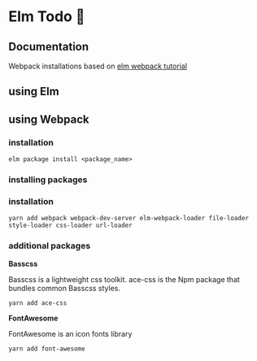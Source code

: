 # Elm Todo :pencil:

## Documentation

Webpack installations based on
[elm webpack tutorial](https://www.elm-tutorial.org/en/04-starting/03-webpack-1.html)

## using Elm

## using Webpack

### installation

``
elm package install <package_name>
``

### installing packages

### installation
``
yarn add webpack webpack-dev-server elm-webpack-loader file-loader style-loader css-loader url-loader
``

### additional packages

**Basscss**

Basscss is a lightweight css toolkit.
ace-css is the Npm package that bundles common Basscss styles.

``
yarn add ace-css
``

**FontAwesome**

FontAwesome is an icon fonts library

``
yarn add font-awesome
``
